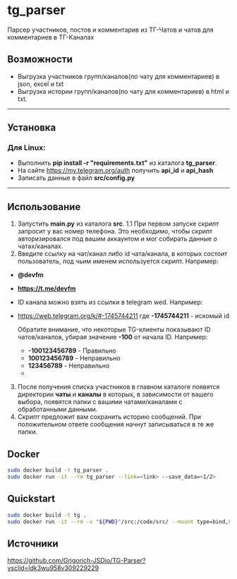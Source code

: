 # tg_parser
Парсер участников, постов и комментарив из ТГ-Чатов и чатов для комментариев в ТГ-Каналах
## Возможности
- Выгрузка участников групп/каналов(по чату для комментариев) в json, excel и txt
- Выгрузка истории групп/каналов(по чату для комментариев) в html и txt.

------------

## Установка
### Для Linux:

- Выполнить **pip install -r "requirements.txt"** из каталога **tg_parser**.
- На сайте https://my.telegram.org/auth получить **api_id** и **api_hash**
- Записать данные в файл **src/config.py**
------------

## Использование
1. Запустить **main.py** из каталога **src**.
	1.1  При первом запуске скрипт запросит у вас номер телефона. Это необходимо, чтобы скрипт авторизировался под вашим аккаунтом и мог собирать данные о чатах/каналах.
2. Введите ссылку на чат/канал либо id чата/канала, в которых состоит пользователь, под чьим именем используется скрипт. Например:
 - **@devfm**
 -  **https://t.me/devfm**

 - ID канала можно взять из ссылки в telegram wed. Например:
 - https://web.telegram.org/k/#-1745744211 где  **-1745744211** - искомый id

	Обратите внимание, что некоторые TG-клиенты показывают ID чатов/каналов, убирая значение **-100** от начала ID. Например:
	-  **-100123456789** - Правильно
	-  **100123456789** - Неправильно
	-  **123456789** - Неправильно
    - 
3. После получения списка участников в главном каталоге появятся директории **чаты** и **каналы** в которых, в зависимости от вашего выбора, появятся папки с вашими чатами/каналами с обработанными данными.
4. Скрипт предложит вам сохранить историю сообщений. При положительном ответе сообщения начнут записываться в те же папки.


## Docker
```bash
sudo docker build -t tg_parser .
sudo docker run -it --rm tg_parser --link=<link> --save_data=<1/2>
```

## Quickstart
```bash
sudo docker build -t tg .
sudo docker run -it --rm -v "${PWD}"/src:/code/src/ --mount type=bind,source="$(pwd)"/data,target=/code/data tg --link=-1001385084419 --save_data=1 --time=2023-05-07
```
## Источники
https://github.com/Grigorich-JSDio/TG-Parser?ysclid=ldk3wu958v309229229
